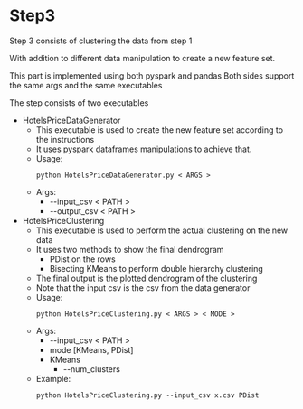 Step3
=====

Step 3 consists of clustering the data from step 1

With addition to different data manipulation to create a new feature set.

This part is implemented using both pyspark and pandas
Both sides support the same args and the same executables

The step consists of two executables
- HotelsPriceDataGenerator
    - This executable is used to create the new feature set according to the instructions
    - It uses pyspark dataframes manipulations to achieve that.
    - Usage:
      ```
      python HotelsPriceDataGenerator.py < ARGS >
      ```
    - Args:
        - --input_csv < PATH >
        - --output_csv < PATH >
- HotelsPriceClustering
    - This executable is used to perform the actual clustering on the new data
    - It uses two methods to show the final dendrogram
        - PDist on the rows
        - Bisecting KMeans to perform double hierarchy clustering
    - The final output is the plotted dendrogram of the clustering
    - Note that the input csv is the csv from the data generator
    - Usage:
      ```
      python HotelsPriceClustering.py < ARGS > < MODE >
      ```
    - Args:
        - --input_csv < PATH >
        - mode [KMeans, PDist]
        - KMeans
            - --num_clusters <SIZE>
    - Example:
      ```
      python HotelsPriceClustering.py --input_csv x.csv PDist
      ```